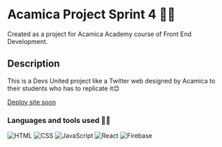 # Acamica Project Sprint 4 👩‍💻

Created as a project for Acamica Academy course of Front End Development.

## Description

This is a Devs United project like a Twitter web designed by Acamica to their students who has to replicate it😊

[Deploy site soon](/)

### Languages and tools used 👩‍💻

![HTML](https://i.imgur.com/CSYqKot.png) ![CSS](https://imgur.com/r8SEo0Z.png) ![JavaScript](https://i.imgur.com/stMC6CK.png) ![React](https://i.imgur.com/B35dNgY.png) ![Firebase](https://i.imgur.com/TShGd20.png)
